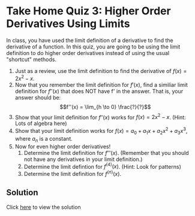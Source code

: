 # Take Home Quiz 3: Higher Order Derivatives Using Limits

In class, you have used the limit definition of a derivative to find the derivative of a function. In this quiz, you are going to be using the limit definition to do higher order derivatives instead of using the usual "shortcut" methods.

1. Just as a review, use the limit definition to find the derivative of $f(x) = 2x^2 - x$.
2. Now that you remember the limit definition for $f'(x)$, find a similiar limit definition for $f''(x)$ that does NOT have f' in the answer. That is, your answer should be: $$f''(x) = \lim_{h \to 0} \frac{?}{?}$$
3. Show that your limit definition for $f''(x)$ works for $f(x) = 2x^2 - x$. (Hint: Lots of algebra here)
4. Show that your limit definition works for $f(x) =  a_0 + a_1x + a_2x^2 + a_3x^3$, where $a_n$ is a constant.
5. Now for even higher order derivatives!
    1. Determine the limit definition for $f'''(x)$. (Remember that you should not have any derivatives in your limit definition.)
    2. Determine the limit defintion for $f^{(4)}(x)$. (Hint: Look for patterns)
    3. Determine the limit definition for $f^{(n)}(x)$.

## Solution
Click [here](../assets/take-home-quiz-3.pdf) to view the solution